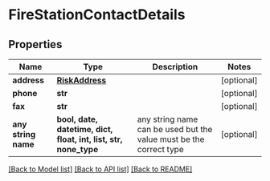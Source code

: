 # FireStationContactDetails


## Properties
Name | Type | Description | Notes
------------ | ------------- | ------------- | -------------
**address** | [**RiskAddress**](RiskAddress.md) |  | [optional] 
**phone** | **str** |  | [optional] 
**fax** | **str** |  | [optional] 
**any string name** | **bool, date, datetime, dict, float, int, list, str, none_type** | any string name can be used but the value must be the correct type | [optional]

[[Back to Model list]](../README.md#documentation-for-models) [[Back to API list]](../README.md#documentation-for-api-endpoints) [[Back to README]](../README.md)



